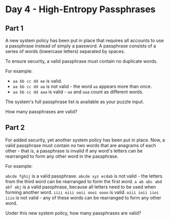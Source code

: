 # Day 4 - High-Entropy Passphrases

## Part 1

A new system policy has been put in place that requires all accounts to use a passphrase
instead of simply a password. A passphrase consists of a series of words (lowercase letters)
separated by spaces.

To ensure security, a valid passphrase must contain no duplicate words.

For example:

* `aa bb cc dd ee` is valid.
* `aa bb cc dd aa` is not valid - the word `aa` appears more than once.
* `aa bb cc dd aaa` is valid - `aa` and `aaa` count as different words.

The system's full passphrase list is available as your puzzle input.

How many passphrases are valid?

## Part 2

For added security, yet another system policy has been put in place. Now, a valid passphrase must 
contain no two words that are anagrams of each other - that is, a passphrase is invalid if any 
word's letters can be rearranged to form any other word in the passphrase.

For example:

`abcde fghij` is a valid passphrase.
`abcde xyz ecdab` is not valid - the letters from the third word can be rearranged to form the 
first word.
`a ab abc abd abf abj` is a valid passphrase, because all letters need to be used when forming 
another word.
`iiii oiii ooii oooi oooo` is valid.
`oiii ioii iioi iiio` is not valid - any of these words can be rearranged to form any other word.

Under this new system policy, how many passphrases are valid?